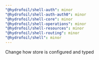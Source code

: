 ```yaml
---
"@hydrofoil/shell-auth": minor
"@hydrofoil/shell-auth-auth0": minor
"@hydrofoil/shell-core": minor
"@hydrofoil/shell-operations": minor
"@hydrofoil/shell-resources": minor
"@hydrofoil/shell-routing": minor
"@hydrofoil/shell": minor
---
```


Change how store is configured and typed
